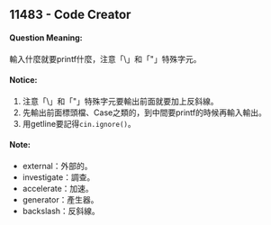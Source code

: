 ## 11483 - Code Creator

#### Question Meaning:
輸入什麼就要printf什麼，注意「\」和「"」特殊字元。

#### Notice:
1. 注意「\」和「"」特殊字元要輸出前面就要加上反斜線。
2. 先輸出前面標頭檔、Case之類的，到中間要printf的時候再輸入輸出。
3. 用getline要記得`cin.ignore()`。

#### Note:
- external：外部的。
- investigate：調查。
- accelerate：加速。
- generator：產生器。
- backslash：反斜線。